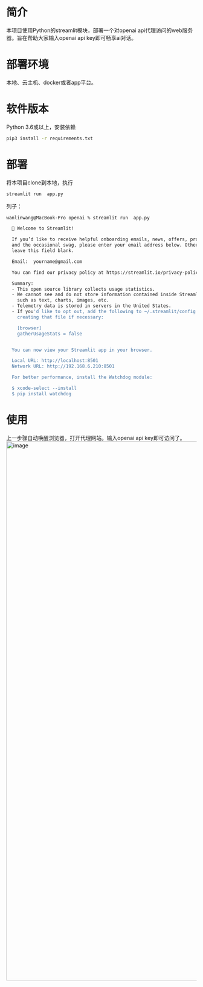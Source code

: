 # 简介
本项目使用Python的streamlit模块，部署一个对openai api代理访问的web服务器。旨在帮助大家输入openai api key即可畅享ai对话。

# 部署环境
本地、云主机、docker或者app平台。

# 软件版本
Python 3.6或以上，安装依赖
```bash
pip3 install -r requirements.txt
```

# 部署
将本项目clone到本地，执行
```bash
streamlit run  app.py
```

列子：
```bash
wanlinwang@MacBook-Pro openai % streamlit run  app.py

  👋 Welcome to Streamlit!

  If you’d like to receive helpful onboarding emails, news, offers, promotions,
  and the occasional swag, please enter your email address below. Otherwise,
  leave this field blank.

  Email:  yourname@gmail.com

  You can find our privacy policy at https://streamlit.io/privacy-policy

  Summary:
  - This open source library collects usage statistics.
  - We cannot see and do not store information contained inside Streamlit apps,
    such as text, charts, images, etc.
  - Telemetry data is stored in servers in the United States.
  - If you'd like to opt out, add the following to ~/.streamlit/config.toml,
    creating that file if necessary:

    [browser]
    gatherUsageStats = false


  You can now view your Streamlit app in your browser.

  Local URL: http://localhost:8501
  Network URL: http://192.168.6.210:8501

  For better performance, install the Watchdog module:

  $ xcode-select --install
  $ pip install watchdog

```

# 使用
上一步骤自动唤醒浏览器，打开代理网站。输入openai api key即可访问了。
<img width="1427" alt="image" src="https://user-images.githubusercontent.com/32032219/227698436-764a79c8-4118-4a38-b023-fbff61cfdaba.png">
